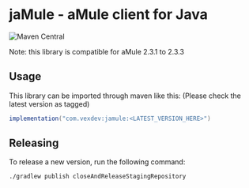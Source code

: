 # jaMule - aMule client for Java
![Maven Central](https://img.shields.io/maven-central/v/com.vexdev/jamule)


Note: this library is compatible for aMule 2.3.1 to 2.3.3

## Usage

This library can be imported through maven like this:
(Please check the latest version as tagged)
```gradle
implementation("com.vexdev:jamule:<LATEST_VERSION_HERE>")
```

## Releasing

To release a new version, run the following command:

```bash
./gradlew publish closeAndReleaseStagingRepository
``` 